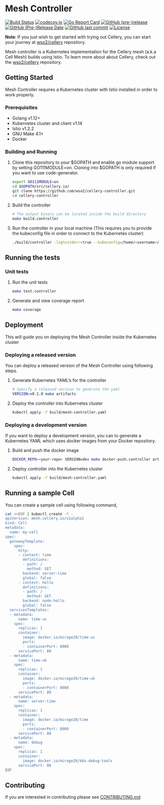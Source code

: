# Mesh Controller

[![Build Status](https://travis-ci.org/wso2/cellery-controller.svg?branch=master)](https://travis-ci.org/wso2/cellery-controller)
[![codecov.io](https://codecov.io/gh/wso2/cellery-controller/branch/master/graph/badge.svg)](https://codecov.io/gh/wso2/cellery-controller/branch/master)
[![Go Report Card](https://goreportcard.com/badge/github.com/wso2/cellery-controller)](https://goreportcard.com/report/github.com/wso2/cellery-controller)
[![GitHub (pre-)release](https://img.shields.io/github/release/wso2/cellery-controller/all.svg)](https://github.com/wso2/cellery-controller/releases)
[![GitHub (Pre-)Release Date](https://img.shields.io/github/release-date-pre/wso2/cellery-controller.svg)](https://github.com/wso2/cellery-controller/releases)
[![GitHub last commit](https://img.shields.io/github/last-commit/wso2/cellery-controller.svg)](https://github.com/wso2/cellery-controller/commits/master)
[![License](https://img.shields.io/badge/License-Apache%202.0-blue.svg)](https://opensource.org/licenses/Apache-2.0)
  
**Note**: If you just wish to get started with trying out Cellery, you can start your journey at [wso2/cellery](https://github.com/wso2/cellery) repository.  

Mesh controller is a Kubernetes implementation for the Cellery mesh (a.k.a Cell Mesh) builds using Istio. To learn more about about Cellery, check out the [wso2/cellery](https://github.com/wso2/cellery) repository. 

## Getting Started

Mesh Controller requires a Kubernetes cluster with Istio installed in order to work properly.

### Prerequisites

* Golang v1.12+
* Kubernetes cluster and client v1.14 
* Istio v1.2.2
* GNU Make 4.1+
* Docker

### Building and Running

1. Clone this repository to your $GOPATH and enable go module support by setting GO111MODULE=on. Cloning into $GOPATH is only required if you want to use code-generator.
   
    ```bash
    export GO111MODULE=on
    cd $GOPATH/src/cellery.io/
    git clone https://github.com/wso2/cellery-controller.git
    cd cellery-controller
    ```
   
2. Build the controller

    ```bash
    # The output binary can be located inside the build directory
    make build.controller 
    ```

3. Run the controller in your local machine (This requires you to provide the kubeconfig file in order to connect to the Kubernetes cluster)

    ```bash
    ./build/controller -logtostderr=true --kubeconfig=/home/<username>/.kube/config
    ```
    
## Running the tests

### Unit tests

1. Run the unit tests

    ```bash
    make test.controller
    ```
2. Generate and view coverage report

    ```bash
    make coverage 
    ```
    
## Deployment

This will guide you on deploying the Mesh Controller inside the Kubernetes cluster
 
### Deploying a released version
 
You can deploy a released version of the Mesh Controller using following steps. 
 
1. Generate Kubernetes YAML’s for the controller
    
    ```bash
    # Specify a released version to generate the yaml
    VERSION=v0.1.0 make artifacts
    ```
2. Deploy the controller into Kubernetes cluster
    
    ```bash
    kubectl apply -f build/mesh-controller.yaml
    ```
### Deploying a development version
 
If you want to deploy a development version, you can to generate a Kubernetes YAML which uses docker images from your Docker repository.
 
1. Build and push the docker image
    
    ```bash
    DOCKER_REPO=<your-repo> VERSION=dev make docker-push.controller artifacts
    ```
    
2. Deploy controller into the Kubernetes cluster
    
    ```bash
    kubectl apply -f build/mesh-controller.yaml
    ```

## Running a sample Cell

You can create a sample cell using following command,

```bash
cat <<EOF | kubectl create -f -
apiVersion: mesh.cellery.io/v1alpha1
kind: Cell
metadata:
  name: my-cell
spec:
  gatewayTemplate:
    spec:
      http:
      - context: time
        definitions:
        - path: /
          method: GET
        backend: server-time
        global: false
      - context: hello
        definitions:
        - path: /
          method: GET
        backend: node-hello
        global: false
  servicesTemplates:
  - metadata:
      name: time-us
    spec:
      replicas: 1
      container:
        image: docker.io/mirage20/time-us
        ports:
        - containerPort: 8080
      servicePort: 80
  - metadata:
      name: time-uk
    spec:
      replicas: 1
      container:
        image: docker.io/mirage20/time-uk
        ports:
        - containerPort: 8080
      servicePort: 80
  - metadata:
      name: server-time
    spec:
      replicas: 1
      container:
        image: docker.io/mirage20/time
        ports:
        - containerPort: 8080
      servicePort: 80
  - metadata:
      name: debug
    spec:
      replicas: 1
      container:
        image: docker.io/mirage20/k8s-debug-tools
      servicePort: 80
EOF
```

## Contributing

If you are interested in contributing please see [CONTRIBUTING.md](CONTRIBUTING.md)
